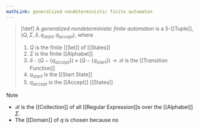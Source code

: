 ```yaml
---
mathLink: generalized nondeterministic finite automaton
---
```

>[!def]
>A *generalized nondeterministic finite automaton* is a $5$-[[Tuple]], $(Q,\Sigma,\delta,q_{start},q_{accept})$, where
>1. $Q$ is the finite [[Set]] of [[States]]
>2. $\Sigma$ is the finite [[Alphabet]]
>3. $\delta:(Q-\{q_{accept}\})\times(Q-\{q_{start}\})\rightarrow \mathcal{R}$ is the [[Transition Function]]
>4. $q_{start}$ is the [[Start State]]
>5. $q_{accept}$ is the [[Accept]] [[States]]

>[!note] 
>- $\mathcal{R}$ is the [[Collection]] of all [[Regular Expression]]s over the [[Alphabet]] $\Sigma$. 
>- The [[Domain]] of $q$ is chosen because no 